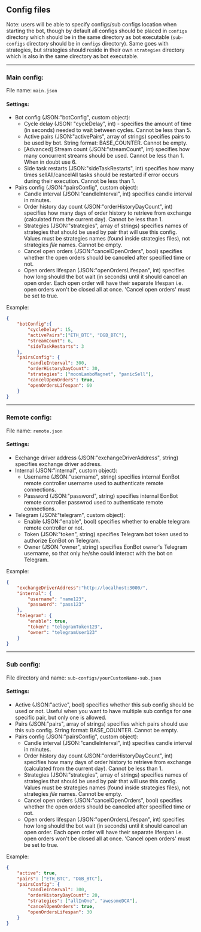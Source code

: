 ## Config files

Note: users will be able to specify configs/sub configs location when starting the bot, though by default all configs should be placed in `configs` directory which should be in the same directory as bot executable (`sub-configs` directory should be in `configs` directory).
Same goes with strategies, but strategies should reside in their own `strategies` directory which is also in the same directory as bot executable.

---

### Main config:
File name: `main.json`

#### Settings:
* Bot config (JSON:"botConfig", custom object):
    * Cycle delay (JSON: "cycleDelay", int) - specifies the amount of time (in seconds) needed to wait between cycles. Cannot be less than 5.
    * Active pairs (JSON:"activePairs", array of strings) specifies pairs to be used by bot. String format: BASE_COUNTER. Cannot be empty.
    * [Advanced] Stream count (JSON:"streamCount", int) specifies how many concurrent streams should be used. Cannot be less than 1. When in doubt use 6.
    * Side task restarts (JSON:"sideTaskRestarts", int) specifies how many times sellAll/cancelAll tasks should be restarted if error occurs during their execution. Cannot be less than 1.
* Pairs config (JSON:"pairsConfig", custom object):
    * Candle interval (JSON:"candleInterval", int) specifies candle interval in minutes.
    * Order history day count (JSON:"orderHistoryDayCount", int) specifies how many days of order history to retrieve from exchange (calculated from the current day). Cannot be less than 1.
    * Strategies (JSON:"strategies", array of strings) specifies names of strategies that should be used by pair that will use this config. Values must be strategies names (found inside strategies files), not strategies *file* names. Cannot be empty.
    * Cancel open orders (JSON:"cancelOpenOrders", bool) specifies whether the open orders should be canceled after specified time or not.
    * Open orders lifespan (JSON:"openOrdersLifespan", int) specifies how long should the bot wait (in seconds) until it should cancel an open order. Each open order will have their separate lifespan i.e. open orders won't be closed all at once. 'Cancel open orders' must be set to true.

Example:
```json
{
    "botConfig":{
        "cycleDelay": 15,
        "activePairs":["ETH_BTC", "DGB_BTC"],
        "streamCount": 6,
        "sideTaskRestarts": 3
    },
    "pairsConfig": {
        "candleInterval": 300,
        "orderHistoryDayCount": 30,
        "strategies": ["moonLamboMagnet", "panicSell"],
        "cancelOpenOrders": true,
        "openOrdersLifespan": 60
    }
}
```

---

### Remote config:
File name: `remote.json`

#### Settings:
* Exchange driver address (JSON:"exchangeDriverAddress", string) specifies exchange driver address.
* Internal (JSON:"internal", custom object):
    * Username (JSON:"username", string) specifies internal EonBot remote controller username used to authenticate remote connections.
    * Password (JSON:"password", string) specifies internal EonBot remote controller passwrod used to authenticate remote connections.
* Telegram (JSON:"telegram", custom object):
    * Enable (JSON:"enable", bool) specifies whether to enable telegram remote controller or not.
    * Token (JSON:"token", string) specifies Telegram bot token used to authorize EonBot on Telegram.
    * Owner (JSON:"owner", string) specifies EonBot owner's Telegram username, so that only he/she could interact with the bot on Telegram.

Example:
```json
{
    "exchangeDriverAddress":"http://localhost:3000/",
    "internal": {
        "username": "name123",
        "password": "pass123"
    },
    "telegram": {
        "enable": true,
        "token": "telegramToken123",
        "owner": "telegramUser123"
    }
}
```

---

### Sub config:
File directory and name: `sub-configs/yourCustomName-sub.json`

#### Settings:
* Active (JSON:"active", bool) specifies whether this sub config
should be used or not. Useful when you want to have multiple sub configs for one specific pair, but only one is allowed.
* Pairs (JSON:"pairs", array of strings) specifies which pairs should use this sub config. String format: BASE_COUNTER. Cannot be empty.
* Pairs config (JSON:"pairsConfig", custom object):
    * Candle interval (JSON:"candleInterval", int) specifies candle interval in minutes.
    * Order history day count (JSON:"orderHistoryDayCount", int) specifies how many days of order history to retrieve from exchange (calculated from the current day). Cannot be less than 1.
    * Strategies (JSON:"strategies", array of strings) specifies names of strategies that should be used by pair that will use this config. Values must be strategies names (found inside strategies files), not strategies *file* names. Cannot be empty.
    * Cancel open orders (JSON:"cancelOpenOrders", bool) specifies whether the open orders should be canceled after specified time or not.
    * Open orders lifespan (JSON:"openOrdersLifespan", int) specifies how long should the bot wait (in seconds) until it should cancel an open order. Each open order will have their separate lifespan i.e. open orders won't be closed all at once. 'Cancel open orders' must be set to true.

Example:
```json
{
    "active": true,
    "pairs": ["ETH_BTC", "DGB_BTC"],
    "pairsConfig": {
        "candleInterval": 300,
        "orderHistoryDayCount": 20,
        "strategies": ["allInOne", "awesomeDCA"],
        "cancelOpenOrders": true,
        "openOrdersLifespan": 30
    }
}
```
